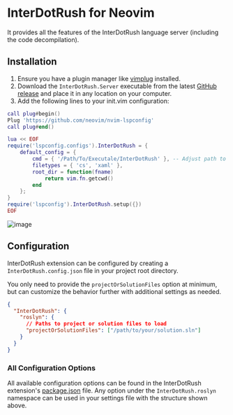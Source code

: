 # InterDotRush for Neovim

It provides all the features of the InterDotRush language server (including the code decompilation).

## Installation

1. Ensure you have a plugin manager like [vimplug](https://github.com/junegunn/vim-plug) installed.
2. Download the `InterDotRush.Server` executable from the latest [GitHub release](https://github.com/JaneySprings/InterDotRush/releases/latest) and place it in any location on your computer.
3. Add the following lines to your init.vim configuration:

```lua
call plug#begin()
Plug 'https://github.com/neovim/nvim-lspconfig'
call plug#end()

lua << EOF
require('lspconfig.configs').InterDotRush = {
    default_config = {
        cmd = { '/Path/To/Executale/InterDotRush' }, -- Adjust path to the InterDotRush executable
        filetypes = { 'cs', 'xaml' },
        root_dir = function(fname)
            return vim.fn.getcwd()
        end
    };
}
require('lspconfig').InterDotRush.setup({})
EOF

```

![image](https://github.com/JaneySprings/InterDotRush/raw/main/assets/image6.jpg)

## Configuration

InterDotRush extension can be configured by creating a `InterDotRush.config.json` file in your project root directory.

You only need to provide the `projectOrSolutionFiles` option at minimum, but can customize the behavior further with additional settings as needed.

```json
{
  "InterDotRush": {
    "roslyn": {
      // Paths to project or solution files to load
      "projectOrSolutionFiles": ["/path/to/your/solution.sln"]
    }
  }
}
```

### All Configuration Options

All available configuration options can be found in the InterDotRush extension's [package.json](https://github.com/JaneySprings/InterDotRush/blob/main/package.json) file. Any option under the `InterDotRush.roslyn` namespace can be used in your settings file with the structure shown above.
